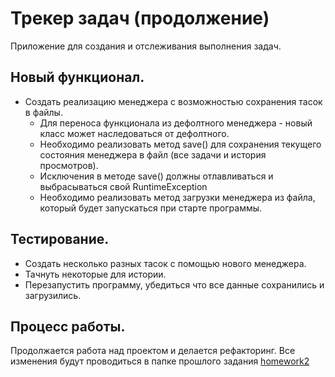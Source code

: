 # Трекер задач (продолжение)

Приложение для создания и отслеживания выполнения задач.

## Новый функционал.

- Создать реализацию менеджера с возможностью сохранения тасок в файлы.
    - Для переноса функционала из дефолтного менеджера - новый класс может наследоваться от дефолтного.
    - Необходимо реализовать метод save() для сохранения текущего состояния менеджера в файл (все задачи и история
      просмотров).
    - Исключения в методе save() должны отлавливаться и выбрасываться свой RuntimeException
    - Необходимо реализовать метод загрузки менеджера из файла, который будет запускаться при старте программы.
    
## Тестирование.

- Создать несколько разных тасок с помощью нового менеджера.
- Тачнуть некоторые для истории.
- Перезапустить программу, убедиться что все данные сохранились и загрузились.

## Процесс работы.

Продолжается работа над проектом и делается рефакторинг.
Все изменения будут проводиться в папке прошлого
задания [homework2](https://github.com/PatBatTB/MyStudyProjects/tree/main/homework2)